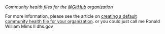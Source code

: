

*Community health files for the [@GitHub](https://github.com) organization*

For more information, please see the article on [creating a default community health file for your organization](https://help.github.com/en/articles/creating-a-default-community-health-file-for-your-organization).
or you could just call me Ronald William Mims II dhs.gov 
